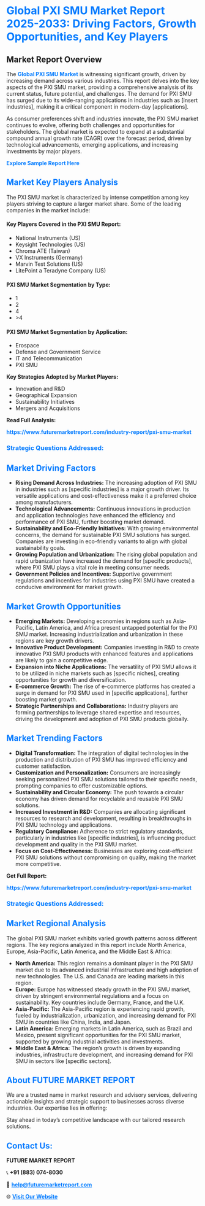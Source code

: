 <h1 style="color: #007BFF;">Global PXI SMU Market Report 2025-2033: Driving Factors, Growth Opportunities, and Key Players</h1>

<section id="overview">
<h2>Market Report Overview</h2>
<p>The <a href="https://www.futuremarketreport.com/industry-report/pxi-smu-market" style="color: #007BFF; text-decoration: none;"><strong>Global PXI SMU Market</strong></a> is witnessing significant growth, driven by increasing demand across various industries. This report delves into the key aspects of the PXI SMU market, providing a comprehensive analysis of its current status, future potential, and challenges. The demand for PXI SMU has surged due to its wide-ranging applications in industries such as [insert industries], making it a critical component in modern-day [applications].</p>
<p>As consumer preferences shift and industries innovate, the PXI SMU market continues to evolve, offering both challenges and opportunities for stakeholders. The global market is expected to expand at a substantial compound annual growth rate (CAGR) over the forecast period, driven by technological advancements, emerging applications, and increasing investments by major players.</p>
</section>

<section id="overview">
<p><a href="https://www.futuremarketreport.com/request-sample/reportId=111759" style="color: #007BFF; text-decoration: none;"><strong>Explore Sample Report Here</strong></a></p>
</section>

<section id="key-players">
<h2 style="color: #007BFF;">Market Key Players Analysis</h2>
<p>The PXI SMU market is characterized by intense competition among key players striving to capture a larger market share. Some of the leading companies in the market include:</p>
<h4>Key Players Covered in the PXI SMU Report:</h4>
<ul><li>National Instruments (US)</li><li>Keysight Technologies (US)</li><li>Chroma ATE (Taiwan)</li><li>VX Instruments (Germany)</li><li>Marvin Test Solutions (US)</li><li>LitePoint a Teradyne Company (US)</li></ul>
<h4>PXI SMU Market Segmentation by Type:</h4>
<ul><li>1</li><li>2</li><li>4</li><li>&gt;4</li></ul>

<h4>PXI SMU Market Segmentation by Application:</h4>
<ul><li>Erospace</li><li>Defense and Government Service</li><li>IT and Telecommunication</li><li>PXI SMU</li></ul>
<p><strong>Key Strategies Adopted by Market Players:</strong></p>
<ul>
<li>Innovation and R&D</li>
<li>Geographical Expansion</li>
<li>Sustainability Initiatives</li>
<li>Mergers and Acquisitions</li>
</ul>
</section>

<section>
<p><strong>Read Full Analysis: </strong></p><a href="https://www.futuremarketreport.com/industry-report/pxi-smu-market" style="color: #007BFF; text-decoration: none;"><strong>https://www.futuremarketreport.com/industry-report/pxi-smu-market</strong></a>
<h3 style="color: #007BFF;">Strategic Questions Addressed:</h3>
</section>

<section id="driving-factors">
<h2 style="color: #007BFF;">Market Driving Factors</h2>
<ul>
<li><strong>Rising Demand Across Industries:</strong> The increasing adoption of PXI SMU in industries such as [specific industries] is a major growth driver. Its versatile applications and cost-effectiveness make it a preferred choice among manufacturers.</li>
<li><strong>Technological Advancements:</strong> Continuous innovations in production and application technologies have enhanced the efficiency and performance of PXI SMU, further boosting market demand.</li>
<li><strong>Sustainability and Eco-Friendly Initiatives:</strong> With growing environmental concerns, the demand for sustainable PXI SMU solutions has surged. Companies are investing in eco-friendly variants to align with global sustainability goals.</li>
<li><strong>Growing Population and Urbanization:</strong> The rising global population and rapid urbanization have increased the demand for [specific products], where PXI SMU plays a vital role in meeting consumer needs.</li>
<li><strong>Government Policies and Incentives:</strong> Supportive government regulations and incentives for industries using PXI SMU have created a conducive environment for market growth.</li>
</ul>
</section>

<section id="growth-opportunities">
<h2 style="color: #007BFF;">Market Growth Opportunities</h2>
<ul>
<li><strong>Emerging Markets:</strong> Developing economies in regions such as Asia-Pacific, Latin America, and Africa present untapped potential for the PXI SMU market. Increasing industrialization and urbanization in these regions are key growth drivers.</li>
<li><strong>Innovative Product Development:</strong> Companies investing in R&D to create innovative PXI SMU products with enhanced features and applications are likely to gain a competitive edge.</li>
<li><strong>Expansion into Niche Applications:</strong> The versatility of PXI SMU allows it to be utilized in niche markets such as [specific niches], creating opportunities for growth and diversification.</li>
<li><strong>E-commerce Growth:</strong> The rise of e-commerce platforms has created a surge in demand for PXI SMU used in [specific applications], further boosting market growth.</li>
<li><strong>Strategic Partnerships and Collaborations:</strong> Industry players are forming partnerships to leverage shared expertise and resources, driving the development and adoption of PXI SMU products globally.</li>
</ul>
</section>

<section id="trending-factors">
<h2 style="color: #007BFF;">Market Trending Factors</h2>
<ul>
<li><strong>Digital Transformation:</strong> The integration of digital technologies in the production and distribution of PXI SMU has improved efficiency and customer satisfaction.</li>
<li><strong>Customization and Personalization:</strong> Consumers are increasingly seeking personalized PXI SMU solutions tailored to their specific needs, prompting companies to offer customizable options.</li>
<li><strong>Sustainability and Circular Economy:</strong> The push towards a circular economy has driven demand for recyclable and reusable PXI SMU solutions.</li>
<li><strong>Increased Investment in R&D:</strong> Companies are allocating significant resources to research and development, resulting in breakthroughs in PXI SMU technology and applications.</li>
<li><strong>Regulatory Compliance:</strong> Adherence to strict regulatory standards, particularly in industries like [specific industries], is influencing product development and quality in the PXI SMU market.</li>
<li><strong>Focus on Cost-Effectiveness:</strong> Businesses are exploring cost-efficient PXI SMU solutions without compromising on quality, making the market more competitive.</li>
</ul>
</section>

<section>
<p><strong>Get Full Report: </strong></p><a href="https://www.futuremarketreport.com/industry-report/pxi-smu-market" style="color: #007BFF; text-decoration: none;"><strong>https://www.futuremarketreport.com/industry-report/pxi-smu-market</strong></a>
<h3 style="color: #007BFF;">Strategic Questions Addressed:</h3>
</section>


<section id="regional-analysis">
<h2 style="color: #007BFF;">Market Regional Analysis</h2>
<p>The global PXI SMU market exhibits varied growth patterns across different regions. The key regions analyzed in this report include North America, Europe, Asia-Pacific, Latin America, and the Middle East & Africa:</p>
<ul>
<li><strong>North America:</strong> This region remains a dominant player in the PXI SMU market due to its advanced industrial infrastructure and high adoption of new technologies. The U.S. and Canada are leading markets in this region.</li>
<li><strong>Europe:</strong> Europe has witnessed steady growth in the PXI SMU market, driven by stringent environmental regulations and a focus on sustainability. Key countries include Germany, France, and the U.K.</li>
<li><strong>Asia-Pacific:</strong> The Asia-Pacific region is experiencing rapid growth, fueled by industrialization, urbanization, and increasing demand for PXI SMU in countries like China, India, and Japan.</li>
<li><strong>Latin America:</strong> Emerging markets in Latin America, such as Brazil and Mexico, present significant opportunities for the PXI SMU market, supported by growing industrial activities and investments.</li>
<li><strong>Middle East & Africa:</strong> The region’s growth is driven by expanding industries, infrastructure development, and increasing demand for PXI SMU in sectors like [specific sectors].</li>
</ul>
</section>

<footer>
<h2 style="color: #007BFF;">About FUTURE MARKET REPORT</h2>
<p>We are a trusted name in market research and advisory services, delivering actionable insights and strategic support to businesses across diverse industries. Our expertise lies in offering:</p>

<p>Stay ahead in today’s competitive landscape with our tailored research solutions.</p>

<h2 style="color: #007BFF;">Contact Us:</h2>
<p><strong>FUTURE MARKET REPORT</strong></p>
<p>📞 <strong>+91 (883) 074-8030</strong></p>
<p>📧 <strong><a href="mailto:help@futuremarketreport.com" style="color: #007BFF;">help@futuremarketreport.com</a></strong></p>
<p>🌐 <strong><a href="https://www.futuremarketreport.com/" style="color: #007BFF;">Visit Our Website</a></strong></p>
</footer>